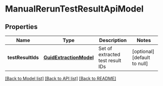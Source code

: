 # ManualRerunTestResultApiModel
## Properties

| Name | Type | Description | Notes |
|------------ | ------------- | ------------- | -------------|
| **testResultIds** | [**GuidExtractionModel**](GuidExtractionModel.md) | Set of extracted test result IDs | [optional] [default to null] |

[[Back to Model list]](../README.md#documentation-for-models) [[Back to API list]](../README.md#documentation-for-api-endpoints) [[Back to README]](../README.md)


